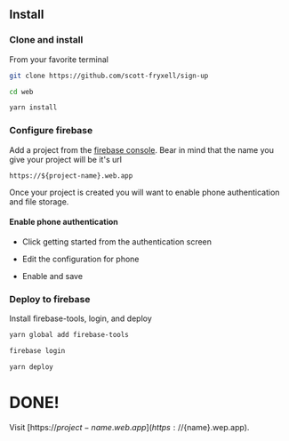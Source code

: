 
## Install

### Clone and install

From your favorite terminal

``` bash
git clone https://github.com/scott-fryxell/sign-up

cd web

yarn install
```

### Configure firebase

Add a project from the [firebase console](https://console.firebase.google.com). Bear in mind that the name you give your project will be it's url

`https://${project-name}.web.app`

Once your project is created you will want to enable phone authentication and file storage.

#### Enable phone authentication

- Click getting started from the authentication screen

- Edit the configuration for phone

- Enable and save

### Deploy to firebase

Install firebase-tools, login, and deploy

``` bash
yarn global add firebase-tools

firebase login

yarn deploy
```

# DONE!

Visit [https://${project-name}.web.app](https://${name}.wep.app).
